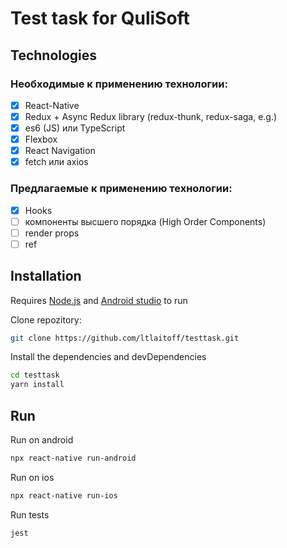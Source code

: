 # Test task for QuliSoft
## Technologies
### Необходимые к применению технологии:
- [x] React-Native
- [x] Redux + Async Redux library (redux-thunk, redux-saga, e.g.)
- [x] es6 (JS) или TypeScript
- [x] Flexbox
- [x] React Navigation
- [x] fetch или axios
### Предлагаемые к применению технологии:
- [x] Hooks
- [ ] компоненты высшего порядка (High Order Components)
- [ ] render props 
- [ ] ref

## Installation
Requires [Node.js](https://nodejs.org/) and [Android studio](https://reactnative.dev/docs/environment-setup) to run

Clone repozitory:
```sh
git clone https://github.com/ltlaitoff/testtask.git

```

Install the dependencies and devDependencies
```sh
cd testtask
yarn install
```

## Run
Run on android
```sh
npx react-native run-android
```

Run on ios
```sh
npx react-native run-ios
```

Run tests
```sh
jest
```
